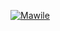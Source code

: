 [![Mawile](https://img.pokemondb.net/sprites/ultra-sun-ultra-moon/normal/mawile.png)](https://pokemondb.net/pokedex/mawile)
<!--
**iDANfer/iDANfer** is a ✨ _special_ ✨ repository because its `README.md` (this file) appears on your GitHub profile.

Here are some ideas to get you started:

- 🔭 I’m currently working on ...
- 🌱 I’m currently learning ...
- 👯 I’m looking to collaborate on ...
- 🤔 I’m looking for help with ...
- 💬 Ask me about ...
- 📫 How to reach me: ...
- 😄 Pronouns: ...
- ⚡ Fun fact: ...
-->


